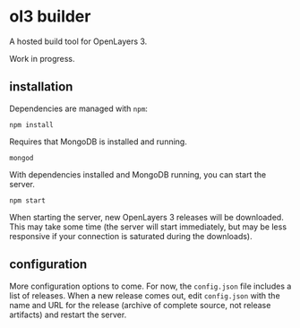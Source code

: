 # ol3 builder

A hosted build tool for OpenLayers 3.

Work in progress.

## installation

Dependencies are managed with `npm`:

    npm install

Requires that MongoDB is installed and running.

    mongod

With dependencies installed and MongoDB running, you can start the server.

    npm start

When starting the server, new OpenLayers 3 releases will be downloaded.  This may take some time (the server will start immediately, but may be less responsive if your connection is saturated during the downloads).

## configuration

More configuration options to come.  For now, the `config.json` file includes a list of releases.  When a new release comes out, edit `config.json` with the name and URL for the release (archive of complete source, not release artifacts) and restart the server.
